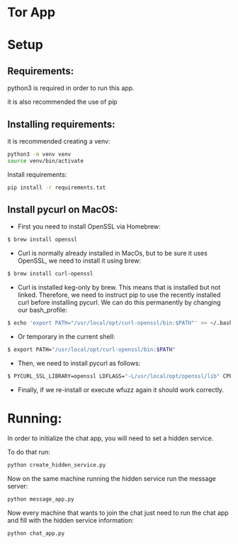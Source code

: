 # Tor App

# Setup

## Requirements:

python3 is required in order to run this app.

it is also recommended the use of pip

## Installing requirements:

it is recommended creating a venv:

```bash
python3 -m venv venv
source venv/bin/activate
```

Install requirements:

```bash
pip install -r requirements.txt
```

## Install pycurl on MacOS:

 - First you need to install OpenSSL via Homebrew:
 
```bash
$ brew install openssl
```

 - Curl is normally already installed in MacOs, but to be sure it uses OpenSSL, we need to install it using brew:
```bash
$ brew install curl-openssl
```
 - Curl is installed keg-only by brew. This means that is installed but not linked. Therefore, we need to instruct pip to use the recently installed curl before installing pycurl. We can do this permanently by changing our bash_profile:
```bash
$ echo 'export PATH="/usr/local/opt/curl-openssl/bin:$PATH"' >> ~/.bash_profile
```
 - Or temporary in the current shell:
```bash
$ export PATH="/usr/local/opt/curl-openssl/bin:$PATH"
```
 - Then, we need to install pycurl as follows:
```bash
$ PYCURL_SSL_LIBRARY=openssl LDFLAGS="-L/usr/local/opt/openssl/lib" CPPFLAGS="-I/usr/local/opt/openssl/include" pip install --no-cache-dir pycurl
```
 - Finally, if we re-install or execute wfuzz again it should work correctly.
 
# Running:

In order to initialize the chat app, you will need to set a hidden service.

To do that run:

```bash
python create_hidden_service.py
```

Now on the same machine running the hidden service run the message server:

```bash
python message_app.py
```

Now every machine that wants to join the chat just need to run the chat app and fill with the hidden service information:

```bash
python chat_app.py
```
